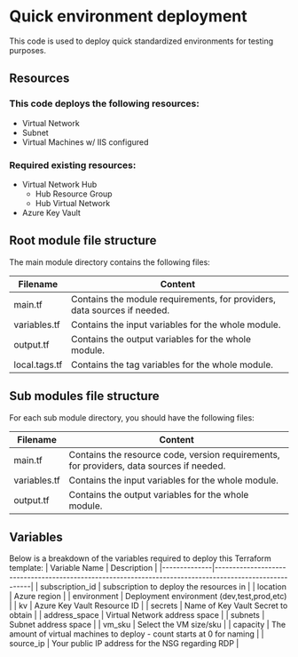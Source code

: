 # Quick environment deployment 
This code is used to deploy quick standardized environments for testing purposes. 

## Resources 
### This code deploys the following resources: 
* Virtual Network
* Subnet
* Virtual Machines w/ IIS configured 
### Required existing resources: 
* Virtual Network Hub
  * Hub Resource Group
  * Hub Virtual Network
* Azure Key Vault
## Root module file structure

The main module directory contains the following files:

| Filename         | Content                                                                                                                                                                                                                                                                                                                                                                      |
|------------------|------------------------------------------------------------------------------------------------------------------------------------------------------------------------------------------------------------------------------------------------------------------------------------------------------------------------------------------------------------------------------|
| main.tf          | Contains the module requirements, for providers, data sources if needed.                                                                                                                                                                                                                                                                                                    |
| variables.tf     | Contains the input variables for the whole module.                                                                                                                                                                                                                                                                                                                           |
| output.tf        | Contains the output variables for the whole module.  | 
| local.tags.tf        | Contains the tag variables for the whole module. 
## Sub modules file structure

For each sub module directory, you should have the following files:

| Filename     | Content                                                                                                |
|--------------|--------------------------------------------------------------------------------------------------------|
| main.tf      | Contains the resource code, version requirements, for providers, data sources if needed.                              |
| variables.tf | Contains the input variables for the whole module.                                                     |
| output.tf    | Contains the output variables for the whole module.                                                    |


## Variables 
Below is a breakdown of the variables required to deploy this Terraform template: 
| Variable Name     | Description                                                                                               |
|--------------|--------------------------------------------------------------------------------------------------------|
| subscription_id      | subscription to deploy the resources in                                |
| location | Azure region                                                  |
| environment   | Deployment environment (dev,test,prod,etc)                                                |
| kv | Azure Key Vault Resource ID |
| secrets | Name of Key Vault Secret to obtain | 
| address_space | Virtual Network address space | 
| subnets | Subnet address space | 
| vm_sku | Select the VM size/sku | 
| capacity | The amount of virtual machines to deploy - count starts at 0 for naming | 
| source_ip | Your public IP address for the NSG regarding RDP | 


